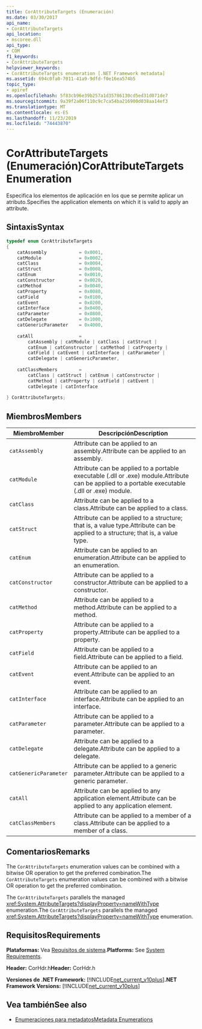 ```yaml
---
title: CorAttributeTargets (Enumeración)
ms.date: 03/30/2017
api_name:
- CorAttributeTargets
api_location:
- mscoree.dll
api_type:
- COM
f1_keywords:
- CorAttributeTargets
helpviewer_keywords:
- CorAttributeTargets enumeration [.NET Framework metadata]
ms.assetid: 694c0fa0-7011-41a9-9dfd-f0e16ea574b5
topic_type:
- apiref
ms.openlocfilehash: 5f83cb96e39b257a1d35786130cd5ed31d071de7
ms.sourcegitcommit: 9a39f2a06f110c9c7ca54ba216900d038aa14ef3
ms.translationtype: MT
ms.contentlocale: es-ES
ms.lasthandoff: 11/23/2019
ms.locfileid: "74443870"
---
```

# <a name="corattributetargets-enumeration"></a><span data-ttu-id="efa54-102">CorAttributeTargets (Enumeración)</span><span class="sxs-lookup"><span data-stu-id="efa54-102">CorAttributeTargets Enumeration</span></span>
<span data-ttu-id="efa54-103">Especifica los elementos de aplicación en los que se permite aplicar un atributo.</span><span class="sxs-lookup"><span data-stu-id="efa54-103">Specifies the application elements on which it is valid to apply an attribute.</span></span>  
  
## <a name="syntax"></a><span data-ttu-id="efa54-104">Sintaxis</span><span class="sxs-lookup"><span data-stu-id="efa54-104">Syntax</span></span>  
  
```cpp  
typedef enum CorAttributeTargets  
{  
    catAssembly            = 0x0001,  
    catModule              = 0x0002,  
    catClass               = 0x0004,  
    catStruct              = 0x0008,  
    catEnum                = 0x0010,  
    catConstructor         = 0x0020,  
    catMethod              = 0x0040,  
    catProperty            = 0x0080,  
    catField               = 0x0100,  
    catEvent               = 0x0200,  
    catInterface           = 0x0400,  
    catParameter           = 0x0800,  
    catDelegate            = 0x1000,  
    catGenericParameter    = 0x4000,  
  
    catAll                 =   
        catAssembly | catModule | catClass | catStruct |   
        catEnum | catConstructor | catMethod | catProperty |   
        catField | catEvent | catInterface | catParameter |   
        catDelegate | catGenericParameter,  
  
    catClassMembers        =   
        catClass | catStruct | catEnum | catConstructor |   
        catMethod | catProperty | catField | catEvent |   
        catDelegate | catInterface  
  
} CorAttributeTargets;  
```  
  
## <a name="members"></a><span data-ttu-id="efa54-105">Miembros</span><span class="sxs-lookup"><span data-stu-id="efa54-105">Members</span></span>  
  
|<span data-ttu-id="efa54-106">Miembro</span><span class="sxs-lookup"><span data-stu-id="efa54-106">Member</span></span>|<span data-ttu-id="efa54-107">Descripción</span><span class="sxs-lookup"><span data-stu-id="efa54-107">Description</span></span>|  
|------------|-----------------|  
|`catAssembly`|<span data-ttu-id="efa54-108">Attribute can be applied to an assembly.</span><span class="sxs-lookup"><span data-stu-id="efa54-108">Attribute can be applied to an assembly.</span></span>|  
|`catModule`|<span data-ttu-id="efa54-109">Attribute can be applied to a portable executable (.dll or .exe) module.</span><span class="sxs-lookup"><span data-stu-id="efa54-109">Attribute can be applied to a portable executable (.dll or .exe) module.</span></span>|  
|`catClass`|<span data-ttu-id="efa54-110">Attribute can be applied to a class.</span><span class="sxs-lookup"><span data-stu-id="efa54-110">Attribute can be applied to a class.</span></span>|  
|`catStruct`|<span data-ttu-id="efa54-111">Attribute can be applied to a structure; that is, a value type.</span><span class="sxs-lookup"><span data-stu-id="efa54-111">Attribute can be applied to a structure; that is, a value type.</span></span>|  
|`catEnum`|<span data-ttu-id="efa54-112">Attribute can be applied to an enumeration.</span><span class="sxs-lookup"><span data-stu-id="efa54-112">Attribute can be applied to an enumeration.</span></span>|  
|`catConstructor`|<span data-ttu-id="efa54-113">Attribute can be applied to a constructor.</span><span class="sxs-lookup"><span data-stu-id="efa54-113">Attribute can be applied to a constructor.</span></span>|  
|`catMethod`|<span data-ttu-id="efa54-114">Attribute can be applied to a method.</span><span class="sxs-lookup"><span data-stu-id="efa54-114">Attribute can be applied to a method.</span></span>|  
|`catProperty`|<span data-ttu-id="efa54-115">Attribute can be applied to a property.</span><span class="sxs-lookup"><span data-stu-id="efa54-115">Attribute can be applied to a property.</span></span>|  
|`catField`|<span data-ttu-id="efa54-116">Attribute can be applied to a field.</span><span class="sxs-lookup"><span data-stu-id="efa54-116">Attribute can be applied to a field.</span></span>|  
|`catEvent`|<span data-ttu-id="efa54-117">Attribute can be applied to an event.</span><span class="sxs-lookup"><span data-stu-id="efa54-117">Attribute can be applied to an event.</span></span>|  
|`catInterface`|<span data-ttu-id="efa54-118">Attribute can be applied to an interface.</span><span class="sxs-lookup"><span data-stu-id="efa54-118">Attribute can be applied to an interface.</span></span>|  
|`catParameter`|<span data-ttu-id="efa54-119">Attribute can be applied to a parameter.</span><span class="sxs-lookup"><span data-stu-id="efa54-119">Attribute can be applied to a parameter.</span></span>|  
|`catDelegate`|<span data-ttu-id="efa54-120">Attribute can be applied to a delegate.</span><span class="sxs-lookup"><span data-stu-id="efa54-120">Attribute can be applied to a delegate.</span></span>|  
|`catGenericParameter`|<span data-ttu-id="efa54-121">Attribute can be applied to a generic parameter.</span><span class="sxs-lookup"><span data-stu-id="efa54-121">Attribute can be applied to a generic parameter.</span></span>|  
|`catAll`|<span data-ttu-id="efa54-122">Attribute can be applied to any application element.</span><span class="sxs-lookup"><span data-stu-id="efa54-122">Attribute can be applied to any application element.</span></span>|  
|`catClassMembers`|<span data-ttu-id="efa54-123">Attribute can be applied to a member of a class.</span><span class="sxs-lookup"><span data-stu-id="efa54-123">Attribute can be applied to a member of a class.</span></span>|  
  
## <a name="remarks"></a><span data-ttu-id="efa54-124">Comentarios</span><span class="sxs-lookup"><span data-stu-id="efa54-124">Remarks</span></span>  
 <span data-ttu-id="efa54-125">The `CorAttributeTargets` enumeration values can be combined with a bitwise OR operation to get the preferred combination.</span><span class="sxs-lookup"><span data-stu-id="efa54-125">The `CorAttributeTargets` enumeration values can be combined with a bitwise OR operation to get the preferred combination.</span></span>  
  
 <span data-ttu-id="efa54-126">The `CorAttributeTargets` parallels the managed <xref:System.AttributeTargets?displayProperty=nameWithType> enumeration.</span><span class="sxs-lookup"><span data-stu-id="efa54-126">The `CorAttributeTargets` parallels the managed <xref:System.AttributeTargets?displayProperty=nameWithType> enumeration.</span></span>  
  
## <a name="requirements"></a><span data-ttu-id="efa54-127">Requisitos</span><span class="sxs-lookup"><span data-stu-id="efa54-127">Requirements</span></span>  
 <span data-ttu-id="efa54-128">**Plataformas:** Vea [Requisitos de sistema](../../../../docs/framework/get-started/system-requirements.md).</span><span class="sxs-lookup"><span data-stu-id="efa54-128">**Platforms:** See [System Requirements](../../../../docs/framework/get-started/system-requirements.md).</span></span>  
  
 <span data-ttu-id="efa54-129">**Header:** CorHdr.h</span><span class="sxs-lookup"><span data-stu-id="efa54-129">**Header:** CorHdr.h</span></span>  
  
 <span data-ttu-id="efa54-130">**Versiones de .NET Framework:** [!INCLUDE[net_current_v10plus](../../../../includes/net-current-v10plus-md.md)]</span><span class="sxs-lookup"><span data-stu-id="efa54-130">**.NET Framework Versions:** [!INCLUDE[net_current_v10plus](../../../../includes/net-current-v10plus-md.md)]</span></span>  
  
## <a name="see-also"></a><span data-ttu-id="efa54-131">Vea también</span><span class="sxs-lookup"><span data-stu-id="efa54-131">See also</span></span>

- [<span data-ttu-id="efa54-132">Enumeraciones para metadatos</span><span class="sxs-lookup"><span data-stu-id="efa54-132">Metadata Enumerations</span></span>](../../../../docs/framework/unmanaged-api/metadata/metadata-enumerations.md)
